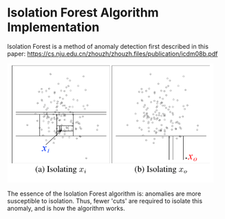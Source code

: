 # Isolation Forest Algorithm Implementation

Isolation Forest is a method of anomaly detection first described in this paper: https://cs.nju.edu.cn/zhouzh/zhouzh.files/publication/icdm08b.pdf


![iForest illustrated through decision tree cutoffs](./iforestpic.png)

The essence of the Isolation Forest algorithm is: anomalies are more susceptible to isolation. Thus, fewer 'cuts' are required to isolate this anomaly, and is how the algorithm works.